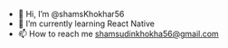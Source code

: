- 👋 Hi, I’m @shamsKhokhar56
- 🌱 I’m currently learning React Native
- 📫 How to reach me shamsudinkhokha56@gmail.com
<!-- - 👀 I’m interested in Mobile Application Development (React Native) -->

<!---
shamsKhokhar56/shamsKhokhar56 is a ✨ special ✨ repository because its `README.md` (this file) appears on your GitHub profile.
You can click the Preview link to take a look at your changes.
--->
